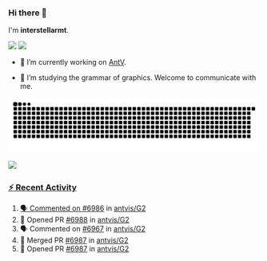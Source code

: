 ### Hi there 👋

I'm **interstellarmt**.

[![](https://img.shields.io/endpoint?url=https://awards.antv.vision/interstellarmt-g2-contributor.json)](https://github.com/antvis/g2)
[![](https://img.shields.io/endpoint?url=https://awards.antv.vision/interstellarmt-gpt-vis-contributor.json)](https://github.com/antvis/gpt-vis)

- 🔭 I’m currently working on [AntV](https://github.com/antvis).

- 📖 I’m studying the grammar of graphics. Welcome to communicate with me.

![](https://raw.githubusercontent.com/interstellarmt/interstellarmt/refs/heads/output/github-contribution-grid-snake.svg)
<div>
  <a href="https://github.com/interstellarmt">
  <img height="180em" src="https://github-readme-stats-eight-theta.vercel.app/api?username=interstellarmt&show_icons=true&include_all_commits=true&count_private=true&theme=tokyonight"/>
</div>
    
### :zap: Recent Activity

<!--START_SECTION:activity-->
1. 🗣 Commented on [#6986](https://github.com/antvis/G2/issues/6986#issuecomment-2948020912) in [antvis/G2](https://github.com/antvis/G2)
2. 💪 Opened PR [#6988](https://github.com/antvis/G2/pull/6988) in [antvis/G2](https://github.com/antvis/G2)
3. 🗣 Commented on [#6967](https://github.com/antvis/G2/pull/6967#issuecomment-2947895608) in [antvis/G2](https://github.com/antvis/G2)
4. 🎉 Merged PR [#6987](https://github.com/antvis/G2/pull/6987) in [antvis/G2](https://github.com/antvis/G2)
5. 💪 Opened PR [#6987](https://github.com/antvis/G2/pull/6987) in [antvis/G2](https://github.com/antvis/G2)
<!--END_SECTION:activity-->

